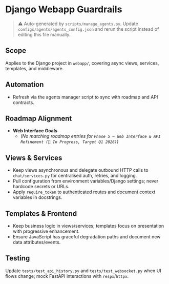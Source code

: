 # Django Webapp Guardrails

> ⚠️ Auto-generated by `scripts/manage_agents.py`. Update `configs/agents/agents_config.json` and rerun the script instead of editing this file manually.

## Scope

Applies to the Django project in `webapp/`, covering async views, services, templates, and
middleware.

## Automation

- Refresh via the agents manager script to sync with roadmap and API contracts.

## Roadmap Alignment

- **Web Interface Goals**
  - _(No matching roadmap entries for `Phase 5 – Web Interface & API Refinement (🔄 In Progress, Target Q1 2026)`)_

## Views & Services

- Keep views asynchronous and delegate outbound HTTP calls to `chat/services.py` for centralised auth,
    retries, and logging.
- Pull configuration from environment variables/Django settings; never hardcode secrets or URLs.
- Apply `require_token` to authenticated routes and document context variables in docstrings.

## Templates & Frontend

- Keep business logic in views/services; templates focus on presentation with progressive enhancement.
- Ensure JavaScript has graceful degradation paths and document new data attributes/events.

## Testing

Update `tests/test_api_history.py` and `tests/test_websocket.py` when UI flows change; mock FastAPI
interactions with `respx`/`httpx`.
